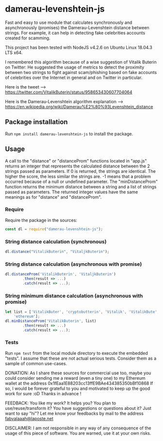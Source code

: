 # damerau-levenshtein-js

Fast and easy to use module that calculates synchronously and asynchronously
(promises) the Damerau-Levenshtein distance between strings. For example, it
can help in detecting fake celebrities accounts created for scamming.

This project has been tested with NodeJS v4.2.6 on Ubuntu Linux 18.04.3 LTS x64.

I remembered this algorithm because of a wise suggestion of Vitalik Buterin on
Twitter: He suggested the usage of metrics to detect the proximity between two
strings to fight against scam/phishing based on fake accounts of celebrities
over the Internet in general and on Twitter in particular.

Here is the tweet -->
https://twitter.com/VitalikButerin/status/958653430607704064

Here is the Damerau-Levenshtein algorithm explanation -->
https://en.wikipedia.org/wiki/Damerau%E2%80%93Levenshtein_distance

## Package installation

Run `npm install damerau-levenshtein-js` to install the package.

## Usage

A call to the "distance" or "distanceProm" functions located in "app.js" returns
an integer that represents the calculated distance between the 2 strings passed
as parameters. If 0 is returned, the strings are identical. The higher the
score, the less similar the strings are. -1 means that a problem occurred
because of a null or undefined parameter. The "minDistanceProm" function returns
the minimum distance between a string and a list of strings passed as
parameters. The returned integer values have the same meanings as for "distance"
and "distanceProm".

### Require

Require the package in the sources:

```javascript
const dl = require("damerau-levenshtein-js");
```

### String distance calculation (synchronous)

```javascript
dl.distance("VitalikButerin", "VitaljkButerin");
```

### String distance calculation (asynchronous with promise)

```javascript
dl.distanceProm('VitalikButerin', 'VitaljkButerin')
        .then(result => ...)
        .catch(result => ...);
```

### String minimum distance calculation (asynchronous with promise)

```javascript
let list = ['VitalikButer', 'cryptobutterin', 'Vitalik', 'VitalikBute',
    'ethereum'];
dl.minDistanceProm('VitalikButerin', list)
        .then(result => ...)
        .catch(result => ...);
```

### Tests

Run `npm test` from the local module directory to execute the embedded "tests".
I assume that these are not actual serious tests. Consider them as a sample of
common use-cases.

DONATION:
As I share these sources for commercial use too, maybe you could consider
sending me a reward (even a tiny one) to my Ethereum wallet at the address
0x1fEaa1E88203cc13ffE9BAe434385350bBf10868
If so, I would be forever grateful to you and motivated to keep up the good work
for sure :oD Thanks in advance !

FEEDBACK:
You like my work? It helps you? You plan to use/reuse/transform it? You have
suggestions or questions about it? Just want to say "hi"? Let me know your
feedbacks by mail to the address fabvalaaah@laposte.net

DISCLAIMER:
I am not responsible in any way of any consequence of the usage of this piece of
software. You are warned, use it at your own risks.
